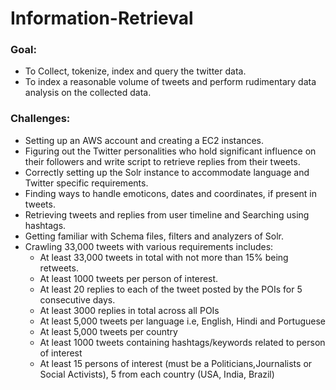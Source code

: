 # Information-Retrieval
### Goal:
* To Collect, tokenize, index and query the twitter data.
* To index a reasonable volume of tweets and perform rudimentary data analysis on the collected data.

### Challenges:
*	Setting up an AWS account and creating a EC2 instances.
*	Figuring out the Twitter personalities who hold significant influence on their followers and write script to retrieve replies from their tweets.
*	Correctly setting up the Solr instance to accommodate language and Twitter specific requirements.
*	Finding ways to handle emoticons, dates and coordinates, if present in tweets.
*	Retrieving tweets and replies from user timeline and Searching using hashtags.
*	Getting familiar with Schema files, filters and analyzers of Solr.
*	Crawling 33,000 tweets with various requirements includes:
    *	At least 33,000 tweets in total with not more than 15% being retweets.
    *	At least 1000 tweets per person of interest. 
    * At least 20 replies to each of the tweet posted by the POIs for 5 consecutive days.
    *	At least 3000 replies in total across all POIs
    *	At least 5,000 tweets per language i.e, English, Hindi and Portuguese
    *	At least 5,000 tweets per country
    *	At least 1000 tweets containing hashtags/keywords related to person of interest
    * At least 15 persons of interest (must be a Politicians,Journalists or Social Activists), 5 from each country (USA, India, Brazil) 

